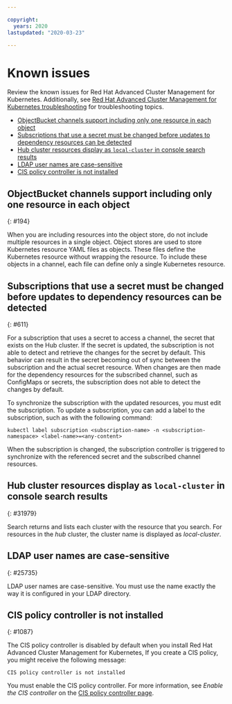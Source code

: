 ```yaml
---

copyright:
  years: 2020
lastupdated: "2020-03-23"

---
```


# Known issues

Review the known issues for Red Hat Advanced Cluster Management for Kubernetes. Additionally, see [Red Hat Advanced Cluster Management for Kubernetes troubleshooting](../troubleshoot/mcm_troubleshoot.md) for troubleshooting topics.

  - [ObjectBucket channels support including only one resource in each object](#194)
  - [Subscriptions that use a secret must be changed before updates to dependency resources can be detected](#611)
  - [Hub cluster resources display as `local-cluster` in console search results ](#31979)
  - [LDAP user names are case-sensitive](#25735)
  - [CIS policy controller is not installed](#1087)

## ObjectBucket channels support including only one resource in each object
{: #194}
<!--not sure if this should be removed-->
When you are including resources into the object store, do not include multiple resources in a single object. Object stores are used to store Kubernetes resource YAML files as objects. These files define the Kubernetes resource without wrapping the resource. To include these objects in a channel, each file can define only a single Kubernetes resource.

## Subscriptions that use a secret must be changed before updates to dependency resources can be detected
{: #611}

For a subscription that uses a secret to access a channel, the secret that exists on the Hub cluster. If the secret is updated, the subscription is not able to detect and retrieve the changes for the secret by default. This behavior can result in the secret becoming out of sync between the subscription and the actual secret resource. When changes are then made for the dependency resources for the subscribed channel, such as ConfigMaps or secrets, the subscription does not able to detect the changes by default.

To synchronize the subscription with the updated resources, you must edit the subscription. To update a subscription, you can add a label to the subscription, such as with the following command:

```
kubectl label subscription <subscription-name> -n <subscription-namespace> <label-name>=<any-content>
```

When the subscription is changed, the subscription controller is triggered to synchronize with the referenced secret and the subscribed channel resources.

## Hub cluster resources display as `local-cluster` in console search results
{: #31979}

Search returns and lists each cluster with the resource that you search. For resources in the _hub_ cluster, the cluster name is displayed as _local-cluster_.

## LDAP user names are case-sensitive
{: #25735}

LDAP user names are case-sensitive. You must use the name exactly the way it is configured in your LDAP directory.

## CIS policy controller is not installed
{: #1087}

The CIS policy controller is disabled by default when you install Red Hat Advanced Cluster Management for Kubernetes, If you create a CIS policy, you might receive the following message:

   ```
   CIS policy controller is not installed
   ```

You must enable the CIS policy controller. For more information, see _Enable the CIS controller_ on the [CIS policy controller page](../compliance/cis_policy_ctrl.md#cisc).

